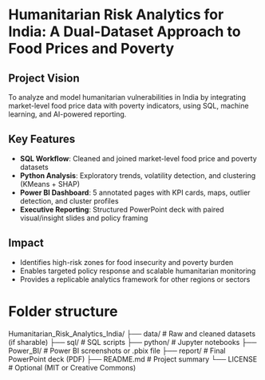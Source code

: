 # Humanitarian Risk Analytics for India: A Dual-Dataset Approach to Food Prices and Poverty

## Project Vision
To analyze and model humanitarian vulnerabilities in India by integrating market-level food price data with poverty indicators, using SQL, machine learning, and AI-powered reporting.

## Key Features
- **SQL Workflow**: Cleaned and joined market-level food price and poverty datasets
- **Python Analysis**: Exploratory trends, volatility detection, and clustering (KMeans + SHAP)
- **Power BI Dashboard**: 5 annotated pages with KPI cards, maps, outlier detection, and cluster profiles
- **Executive Reporting**: Structured PowerPoint deck with paired visual/insight slides and policy framing

## Impact
- Identifies high-risk zones for food insecurity and poverty burden
- Enables targeted policy response and scalable humanitarian monitoring
- Provides a replicable analytics framework for other regions or sectors


# Folder structure
Humanitarian_Risk_Analytics_India/
├── data/              # Raw and cleaned datasets (if sharable)
├── sql/               # SQL scripts
├── python/            # Jupyter notebooks
├── Power_BI/          # Power BI screenshots or .pbix file
├── report/            # Final PowerPoint deck (PDF)
├── README.md          # Project summary
└── LICENSE            # Optional (MIT or Creative Commons)









